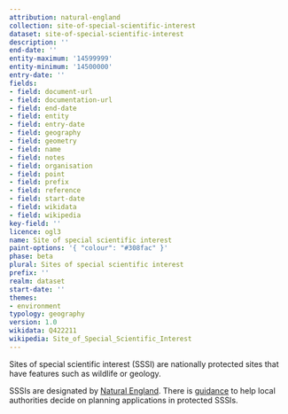 ```yaml
---
attribution: natural-england
collection: site-of-special-scientific-interest
dataset: site-of-special-scientific-interest
description: ''
end-date: ''
entity-maximum: '14599999'
entity-minimum: '14500000'
entry-date: ''
fields:
- field: document-url
- field: documentation-url
- field: end-date
- field: entity
- field: entry-date
- field: geography
- field: geometry
- field: name
- field: notes
- field: organisation
- field: point
- field: prefix
- field: reference
- field: start-date
- field: wikidata
- field: wikipedia
key-field: ''
licence: ogl3
name: Site of special scientific interest
paint-options: '{ "colour": "#308fac" }'
phase: beta
plural: Sites of special scientific interest
prefix: ''
realm: dataset
start-date: ''
themes:
- environment
typology: geography
version: 1.0
wikidata: Q422211
wikipedia: Site_of_Special_Scientific_Interest
---
```


Sites of special scientific interest (SSSI) are nationally protected sites that have features such as wildlife or geology. 

SSSIs are designated by [Natural England](https://www.gov.uk/government/organisations/natural-england).
There is [guidance](https://www.gov.uk/guidance/protected-areas-sites-of-special-scientific-interest) to help local authorities decide on planning applications in protected SSSIs.
